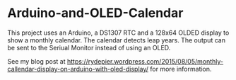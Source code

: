 # Arduino-and-OLED-Calendar
This project uses an Arduino, a DS1307 RTC and a 128x64 OLDED display to show a monthly calendar. The calendar detects leap years. The output can be sent to the Seriual Monitor instead of using an OLED.

See my blog post at  https://rydepier.wordpress.com/2015/08/05/monthly-callendar-display-on-arduino-with-oled-display/  for more information.
